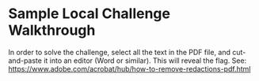 # Sample Local Challenge Walkthrough
In order to solve the challenge, select all the text in the PDF file, and cut-and-paste it into an editor (Word or similar).
This will reveal the flag.
See: https://www.adobe.com/acrobat/hub/how-to-remove-redactions-pdf.html
